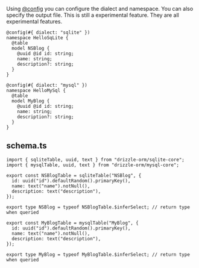 

Using [@config](/docs/drizzle/api/decorators#@Drizzle.config) you can configure the dialect and namespace.  You
can also specify the output file.   This is still a experimental feature.  They are all experimental
features.


```tsp
@config(#{ dialect: "sqlite" })
namespace HelloSqLite {
  @table
  model NSBlog {
    @uuid @id id: string;
    name: string;
    description?: string;
  }
}

@config(#{ dialect: "mysql" })
namespace HelloMySql {
  @table
  model MyBlog {
    @uuid @id id: string;
    name: string;
    description?: string;
  }
}

```

## schema.ts
```tsx
import { sqliteTable, uuid, text } from "drizzle-orm/sqlite-core";
import { mysqlTable, uuid, text } from "drizzle-orm/mysql-core";

export const NSBlogTable = sqliteTable("NSBlog", {
  id: uuid("id").defaultRandom().primaryKey(),
  name: text("name").notNull(),
  description: text("description"),
});

export type NSBlog = typeof NSBlogTable.$inferSelect; // return type when queried

export const MyBlogTable = mysqlTable("MyBlog", {
  id: uuid("id").defaultRandom().primaryKey(),
  name: text("name").notNull(),
  description: text("description"),
});

export type MyBlog = typeof MyBlogTable.$inferSelect; // return type when queried
```
         
